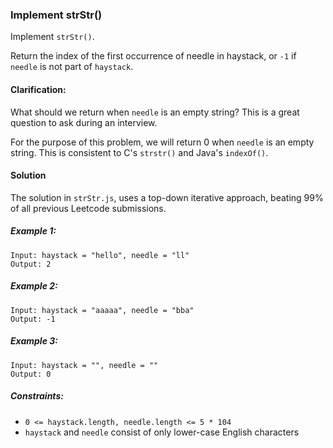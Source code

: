 ###  Implement strStr()

Implement `strStr()`.

Return the index of the first occurrence of needle in haystack, or `-1` if `needle` is not part of `haystack`.

#### Clarification:

What should we return when `needle` is an empty string? This is a great question to ask during an interview.

For the purpose of this problem, we will return 0 when `needle` is an empty string. This is consistent to C's `strstr()` and Java's `indexOf()`.

#### Solution

The solution in `strStr.js`, uses a top-down iterative approach, beating 99% of all previous Leetcode submissions.

##### Example 1:
```
Input: haystack = "hello", needle = "ll"
Output: 2
```

##### Example 2:
```
Input: haystack = "aaaaa", needle = "bba"
Output: -1
```

##### Example 3:
```
Input: haystack = "", needle = ""
Output: 0
```

##### Constraints:
- `0 <= haystack.length, needle.length <= 5 * 104`
- `haystack` and `needle` consist of only lower-case English characters